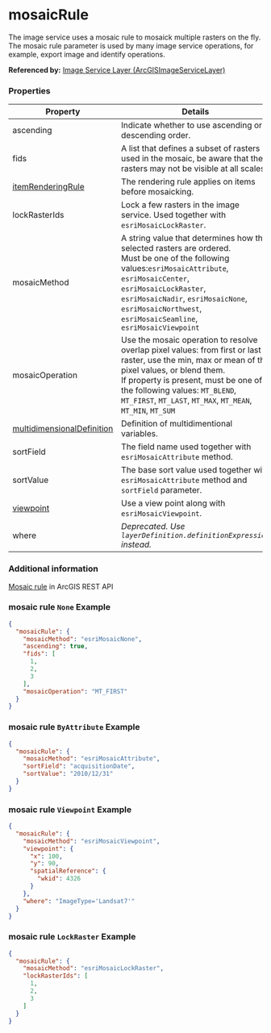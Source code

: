 # mosaicRule

The image service uses a mosaic rule to mosaick multiple rasters on the fly. The mosaic rule parameter is used by many image service operations, for example, export image and identify operations.

**Referenced by:** [Image Service Layer (ArcGISImageServiceLayer)](imageServiceLayer.md)

### Properties

| Property | Details
| --- | ---
| ascending | Indicate whether to use ascending or descending order.
| fids | A list that defines a subset of rasters used in the mosaic, be aware that the rasters may not be visible at all scales.
| [itemRenderingRule](renderingRule.md) | The rendering rule applies on items before mosaicking.
| lockRasterIds | Lock a few rasters in the image service. Used together with `esriMosaicLockRaster`.
| mosaicMethod | A string value that determines how the selected rasters are ordered.<br>Must be one of the following values:`esriMosaicAttribute`, `esriMosaicCenter`, `esriMosaicLockRaster`, `esriMosaicNadir`, `esriMosaicNone`, `esriMosaicNorthwest`, `esriMosaicSeamline`, `esriMosaicViewpoint`
| mosaicOperation | Use the mosaic operation to resolve overlap pixel values: from first or last raster, use the min, max or mean of the pixel values, or blend them.<br>If property is present, must be one of the following values: `MT_BLEND`, `MT_FIRST`, `MT_LAST`, `MT_MAX`, `MT_MEAN`, `MT_MIN`, `MT_SUM`
| [multidimensionalDefinition](multidimensionalDefinition.md) | Definition of multidimentional variables.
| sortField | The field name used together with `esriMosaicAttribute` method.
| sortValue | The base sort value used together with `esriMosaicAttribute` method and `sortField` parameter.
| [viewpoint](point_geometry.md) | Use a view point along with `esriMosaicViewpoint`.
| where | <em>Deprecated. Use `layerDefinition.definitionExpression` instead.</em>


### Additional information

[Mosaic rule](http://resources.arcgis.com/en/help/arcgis-rest-api/index.html#//02r3000000s4000000) in ArcGIS REST API

### mosaic rule `None` Example

```json
{
  "mosaicRule": {
    "mosaicMethod": "esriMosaicNone",
    "ascending": true,
    "fids": [
      1,
      2,
      3
    ],
    "mosaicOperation": "MT_FIRST"
  }
}
```
### mosaic rule `ByAttribute` Example

```json
{
  "mosaicRule": {
    "mosaicMethod": "esriMosaicAttribute",
    "sortField": "acquisitionDate",
    "sortValue": "2010/12/31"
  }
}
```
### mosaic rule `Viewpoint` Example

```json
{
  "mosaicRule": {
    "mosaicMethod": "esriMosaicViewpoint",
    "viewpoint": {
      "x": 100,
      "y": 90,
      "spatialReference": {
        "wkid": 4326
      }
    },
    "where": "ImageType='Landsat7'"
  }
}
```
### mosaic rule `LockRaster` Example

```json
{
  "mosaicRule": {
    "mosaicMethod": "esriMosaicLockRaster",
    "lockRasterIds": [
      1,
      2,
      3
    ]
  }
}
```


